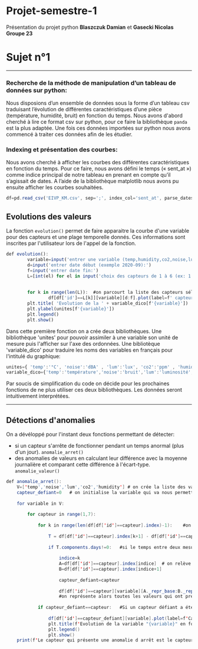 # Projet-semestre-1
Présentation du projet python __Blaszczuk Damian__ et __Gasecki Nicolas__ __Groupe 23__

# Sujet n°1
--------------------

### Recherche de la méthode de manipulation d’un tableau de données sur python:
Nous disposions d’un ensemble de données sous la forme d’un tableau csv traduisant l’évolution de différentes caractéristiques d’une pièce (température, humidité, bruit) en fonction du temps. Nous avons d'abord cherché à lire ce format csv sur python, pour ce faire la bibliothèque ```panda``` est la plus adaptée. Une fois ces données importées sur python nous avons commencé à traiter ces données afin de les étudier.

### Indexing et présentation des courbes:
Nous avons cherché à afficher les courbes des différentes caractéristiques en fonction du temps. Pour ce faire, nous avons défini le temps (« sent_at ») comme indice principal de notre tableau en prenant en compte qu’il s’agissait de dates. A l’aide de la bibliothèque matplotlib nous avons pu ensuite afficher les courbes souhaitées. 
```javascript
df=pd.read_csv('EIVP_KM.csv', sep=';', index_col='sent_at', parse_dates=True)
```


## Evolutions des valeurs
La fonction ```evolution()``` permet de faire apparaitre la courbe d'une variable pour des capteurs et une plage temporelle donnés. Ces informations sont inscrites par l'utilisateur lors de l'appel de la fonction.

```javascript
def evolution():
        variable=input('entrer une variable (temp,humidity,co2,noise,lum):')
        d=input('entrer date début (exemple 2020-09):')
        f=input('entrer date fin:')
        L=[int(el) for el in input('choix des capteurs de 1 à 6 (ex: 1 3 5):').split()]
        
        
        for k in range(len(L)):  #on parcourt la liste des capteurs sélectionnés
                df[df['id']==L[k]][variable][d:f].plot(label=f' capteur {L[k]}') # et on dessine le graphique correspondant au capteur 'id' pour la variable et la plage horaire choisies
        plt.title( 'Evolution de la ' + variable_dico[f'{variable}'])
        plt.ylabel(unites[f'{variable}'])
        plt.legend()               
        plt.show()
```
Dans cette première fonction on a crée deux bibliothèques. Une bibliothèque 'unites' pour pouvoir assimiler à une variable son unité de mesure puis l'afficher sur l'axe des ordonnées. Une bibliotèque 'variable_dico' pour traduire les noms des variables en français pour l'intitulé du graphique:
```javascript
unites={ 'temp':'°C', 'noise':'dBA' , 'lum':'lux', 'co2':'ppm' , 'humidity':'%' }
variable_dico={'temp':'température','noise':'bruit','lum':'luminosité','co2':'CO_2','humidity':'humidité relative'}
```
Par soucis de simplification du code on décide pour les prochaines fonctions de ne plus utiliser ces deux bibliothèques. Les données seront intuitivement interprétées. 

--------
## Détections d'anomalies

On a dévéloppé pour l'instant deux fonctions permettant de détecter:
* si un capteur s'arrête de fonctionner pendant un temps anormal (plus d'un jour). ```anomalie_arret()```
* des anomalies de valeurs en calculant leur différence avec la moyenne journalière et comparant cette différence à l'écart-type. ```anomalie_valeur()```

```java
def anomalie_arret():
    V=['temp','noise','lum','co2','humidity'] # on crée la liste des variables pour pouvoir la parcourir.
    capteur_defiant=0   # on initialise la variable qui va nous permettre d'identifier le capteur défiant.
    
    for variable in V:
        
        for capteur in range(1,7):
            
            for k in range(len(df[df['id']==capteur].index)-1):    #on parcourt toutes les données du capteur, choisi avec la boucle for précédente.
                
                T = df[df['id']==capteur].index[k+1] - df[df['id']==capteur].index[k] #on calcule la différence de temps écoulé entre deux prises de mesures. Il s'agit d'un Timedelta.
                
                if T.components.days!=0:   #si le temps entre deux mesures dépasse un jour on considère qu'il s'agit d'une anomalie d'interruption du capteur.
                    
                    indice=k
                    A=df[df['id']==capteur].index[indice]  # on relève les caractétistiques des deux valeurs entre lesquelles le temps écoulé dépasse un jour. Il s'agit d'un Timestamp
                    B=df[df['id']==capteur].index[indice+1]
                    
                    capteur_defiant=capteur
                    
                    df[df['id']==capteur][variable][A._repr_base:B._repr_base].plot(label=f'Arrêt du capteur {capteur}',ls=":",lw=5,color='r')   
                    #on représente alors toutes les valeurs qui ont présentées cette anomalie. Le module ._repr_base donne la date exacte
                    
            if capteur_defiant==capteur:   #Si un capteur défiant a été détecté alors on représente la courbe de la variable et du capteur concerné en totalité.
                
                df[df['id']==capteur_defiant][variable].plot(label=f'Capteur {capteur_defiant}')
                plt.title(f'Evolution de la variable "{variable}" en fonction du temps')
                plt.legend()
                plt.show()
    print(f'Le capteur qui présente une anomalie d arrêt est le capteur "{capteur_defiant}"')
```
